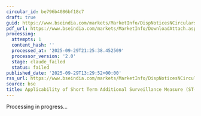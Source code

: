 ```yaml
---
circular_id: be796b4086bf18c7
draft: true
guid: https://www.bseindia.com/markets/MarketInfo/DispNoticesNCirculars.aspx?Noticeid={E474B1A1-8351-4488-AC7C-0D90C1630015}&noticeno=20250929-70&dt=09/29/2025&icount=70&totcount=87&flag=0
pdf_url: https://www.bseindia.com/markets/MarketInfo/DownloadAttach.aspx?id=20250929-70&attachedId=324db001-13e1-4110-9707-ec1494e4d655
processing:
  attempts: 1
  content_hash: ''
  processed_at: '2025-09-29T21:25:38.452509'
  processor_version: '2.0'
  stage: claude_failed
  status: failed
published_date: '2025-09-29T13:29:52+00:00'
rss_url: https://www.bseindia.com/markets/MarketInfo/DispNoticesNCirculars.aspx?Noticeid={E474B1A1-8351-4488-AC7C-0D90C1630015}&noticeno=20250929-70&dt=09/29/2025&icount=70&totcount=87&flag=0
source: bse
title: Applicability of Short Term Additional Surveillance Measure (ST-ASM)
---
```


Processing in progress...